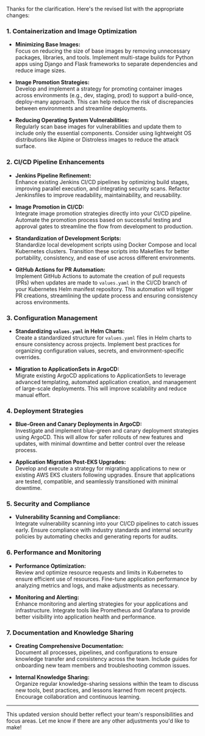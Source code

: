 Thanks for the clarification. Here's the revised list with the appropriate changes:

### 1. **Containerization and Image Optimization**
   - **Minimizing Base Images:**  
     Focus on reducing the size of base images by removing unnecessary packages, libraries, and tools. Implement multi-stage builds for Python apps using Django and Flask frameworks to separate dependencies and reduce image sizes.

   - **Image Promotion Strategies:**  
     Develop and implement a strategy for promoting container images across environments (e.g., dev, staging, prod) to support a build-once, deploy-many approach. This can help reduce the risk of discrepancies between environments and streamline deployments.

   - **Reducing Operating System Vulnerabilities:**  
     Regularly scan base images for vulnerabilities and update them to include only the essential components. Consider using lightweight OS distributions like Alpine or Distroless images to reduce the attack surface.

### 2. **CI/CD Pipeline Enhancements**
   - **Jenkins Pipeline Refinement:**  
     Enhance existing Jenkins CI/CD pipelines by optimizing build stages, improving parallel execution, and integrating security scans. Refactor Jenkinsfiles to improve readability, maintainability, and reusability.

   - **Image Promotion in CI/CD:**  
     Integrate image promotion strategies directly into your CI/CD pipeline. Automate the promotion process based on successful testing and approval gates to streamline the flow from development to production.

   - **Standardization of Development Scripts:**  
     Standardize local development scripts using Docker Compose and local Kubernetes clusters. Transition these scripts into Makefiles for better portability, consistency, and ease of use across different environments.

   - **GitHub Actions for PR Automation:**  
     Implement GitHub Actions to automate the creation of pull requests (PRs) when updates are made to `values.yaml` in the CI/CD branch of your Kubernetes Helm manifest repository. This automation will trigger PR creations, streamlining the update process and ensuring consistency across environments.

### 3. **Configuration Management**
   - **Standardizing `values.yaml` in Helm Charts:**  
     Create a standardized structure for `values.yaml` files in Helm charts to ensure consistency across projects. Implement best practices for organizing configuration values, secrets, and environment-specific overrides.

   - **Migration to ApplicationSets in ArgoCD:**  
     Migrate existing ArgoCD applications to ApplicationSets to leverage advanced templating, automated application creation, and management of large-scale deployments. This will improve scalability and reduce manual effort.

### 4. **Deployment Strategies**
   - **Blue-Green and Canary Deployments in ArgoCD:**  
     Investigate and implement blue-green and canary deployment strategies using ArgoCD. This will allow for safer rollouts of new features and updates, with minimal downtime and better control over the release process.

   - **Application Migration Post-EKS Upgrades:**  
     Develop and execute a strategy for migrating applications to new or existing AWS EKS clusters following upgrades. Ensure that applications are tested, compatible, and seamlessly transitioned with minimal downtime.

### 5. **Security and Compliance**
   - **Vulnerability Scanning and Compliance:**  
     Integrate vulnerability scanning into your CI/CD pipelines to catch issues early. Ensure compliance with industry standards and internal security policies by automating checks and generating reports for audits.

### 6. **Performance and Monitoring**
   - **Performance Optimization:**  
     Review and optimize resource requests and limits in Kubernetes to ensure efficient use of resources. Fine-tune application performance by analyzing metrics and logs, and make adjustments as necessary.

   - **Monitoring and Alerting:**  
     Enhance monitoring and alerting strategies for your applications and infrastructure. Integrate tools like Prometheus and Grafana to provide better visibility into application health and performance.

### 7. **Documentation and Knowledge Sharing**
   - **Creating Comprehensive Documentation:**  
     Document all processes, pipelines, and configurations to ensure knowledge transfer and consistency across the team. Include guides for onboarding new team members and troubleshooting common issues.

   - **Internal Knowledge Sharing:**  
     Organize regular knowledge-sharing sessions within the team to discuss new tools, best practices, and lessons learned from recent projects. Encourage collaboration and continuous learning.

---

This updated version should better reflect your team's responsibilities and focus areas. Let me know if there are any other adjustments you'd like to make!
